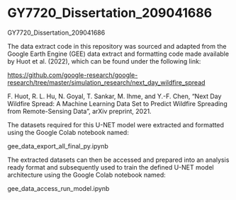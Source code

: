 # GY7720_Dissertation_209041686
GY7720_Dissertation_209041686

The data extract code in this repository was sourced and adapted from the Google Earth Engine (GEE) data extract and formatting code made available by Huot et al. (2022), which can be found under the following link:

https://github.com/google-research/google-research/tree/master/simulation_research/next_day_wildfire_spread

F. Huot, R. L. Hu, N. Goyal, T. Sankar, M. Ihme, and Y.-F. Chen, “Next Day Wildfire Spread: A Machine Learning Data Set to Predict Wildfire Spreading from Remote-Sensing Data”, arXiv preprint, 2021.

The datasets required for this U-NET model were extracted and formatted using the Google Colab notebook named:

gee_data_export_all_final_py.ipynb

The extracted datasets can then be accessed and prepared into an analysis ready format and subsequently used to train the defined U-NET model architecture using the Google Colab notebook named:

gee_data_access_run_model.ipynb

